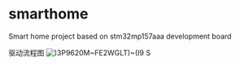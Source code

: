 # smarthome
Smart home project based on stm32mp157aaa development board

驱动流程图
![)3P9620M~FE2WGLT)~(I9 S](https://user-images.githubusercontent.com/89239712/183584050-f8b40b4b-9c8c-475b-a249-b670b2178cbc.png)
